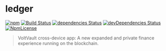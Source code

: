 # ledger

[![npm](https://img.shields.io/npm/v/voltvault-app.svg?style=flat-square)](https://www.npmjs.com/package/voltvault-app)
[![Build Status](http://img.shields.io/travis/soyjavi/voltvault-app/master.svg?style=flat-square)](https://travis-ci.org/soyjavi/voltvault-app)
[![dependencies Status](https://david-dm.org/soyjavi/voltvault-app/status.svg?style=flat-square)](https://david-dm.org/soyjavi/voltvault-app)
[![devDependencies Status](https://david-dm.org/soyjavi/voltvault-app/dev-status.svg?style=flat-square)](https://david-dm.org/soyjavi/voltvault-app?type=dev)
[![NpmLicense](https://img.shields.io/npm/l/vanillachain.svg?style=flat-square)](https://spdx.org/licenses/MIT)

> VoltVault cross-device app: A new expanded and private finance experience running on the blockchain.
